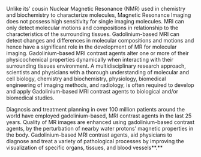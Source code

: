 Unlike its’ cousin Nuclear Magnetic Resonance (NMR) used in chemistry and biochemistry to characterize molecules, Magnetic Resonance Imaging does not possess high sensitivity for single imaging molecules. MRI can only detect molecular motions and compositions in relationship to the characteristics of the surrounding tissues. Gadolinium-based MRI can detect changes and differences in molecular compositions and motions and hence have a significant role in the development of MR for molecular imaging. Gadolinium-based MRI contrast agents alter one or more of their physicochemical properties dynamically when interacting with their surrounding tissues environment. A multidisciplinary research approach, scientists and physicians with a thorough understanding of molecular and cell biology, chemistry and biochemistry, physiology, biomedical engineering of imaging methods, and radiology, is often required to develop and apply Gadolinium-based MRI contrast agents to biological and/or biomedical studies.

Diagnosis and treatment planning in over 100 million patients around the world have employed gadolinium-based, MRI contrast agents in the last 25 years. Quality of MR images are enhanced using gadolinium-based contrast agents, by the perturbation of nearby water protons’ magnetic properties in the body. Gadolinium-based MRI contrast agents, aid physicians to diagnose and treat a variety of pathological processes by improving the visualization of specific organs, tissues, and blood vessels**.**